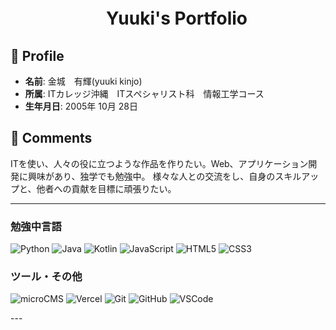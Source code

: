 <h1 align="center">
  　Yuuki's Portfolio
</h1>


## 👤 Profile
- **名前**: 金城　有輝(yuuki kinjo)
- **所属**: ITカレッジ沖縄　ITスペシャリスト科　情報工学コース　
- **生年月日**: 2005年 10月 28日

## 💬 Comments
ITを使い、人々の役に立つような作品を作りたい。Web、アプリケーション開発に興味があり、独学でも勉強中。
様々な人との交流をし、自身のスキルアップと、他者への貢献を目標に頑張りたい。

---


### 勉強中言語
<p>
  <img src="https://img.shields.io/badge/Python-3776AB?style=for-the-badge&logo=python&logoColor=white" alt="Python" />
  <img src="https://img.shields.io/badge/Java-007396?style=for-the-badge&logo=java&logoColor=white" alt="Java" />
  <img src="https://img.shields.io/badge/Kotlin-7F52FF?style=for-the-badge&logo=kotlin&logoColor=white" alt="Kotlin" />
  <img src="https://img.shields.io/badge/JavaScript-F7DF1E?style=for-the-badge&logo=javascript&logoColor=black" alt="JavaScript" />
  <img src="https://img.shields.io/badge/HTML5-E34F26?style=for-the-badge&logo=html5&logoColor=white" alt="HTML5" />
  <img src="https://img.shields.io/badge/CSS3-1572B6?style=for-the-badge&logo=css3&logoColor=white" alt="CSS3" />
</p>

### ツール・その他
<p>
  <img src="https://img.shields.io/badge/microCMS-3A3A3A?style=for-the-badge&logo=microcms&logoColor=white" alt="microCMS" />
  <img src="https://img.shields.io/badge/Vercel-000000?style=for-the-badge&logo=vercel&logoColor=white" alt="Vercel" />
  <img src="https://img.shields.io/badge/Git-F05032?style=for-the-badge&logo=git&logoColor=white" alt="Git" />
  <img src="https://img.shields.io/badge/GitHub-181717?style=for-the-badge&logo=github&logoColor=white" alt="GitHub" />
  <img src="https://img.shields.io/badge/VS_Code-007ACC?style=for-the-badge&logo=visualstudiocode&logoColor=white" alt="VSCode" />
</p>
---
